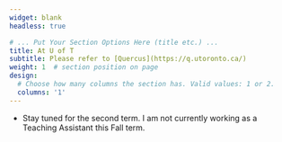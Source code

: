 ```yaml
---
widget: blank
headless: true

# ... Put Your Section Options Here (title etc.) ...
title: At U of T
subtitle: Please refer to [Quercus](https://q.utoronto.ca/)
weight: 1  # section position on page
design:
  # Choose how many columns the section has. Valid values: 1 or 2.
  columns: '1'
---
```

- Stay tuned for the second term. I am not currently working as a Teaching Assistant this Fall term.

